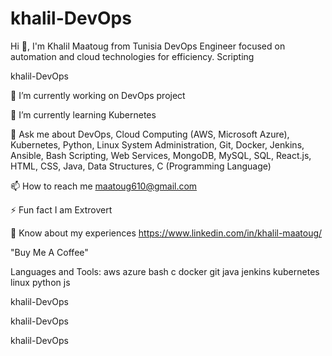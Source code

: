 # khalil-DevOps
Hi 👋, I'm Khalil Maatoug from Tunisia
DevOps Engineer focused on automation and cloud technologies for efficiency.
Scripting

 khalil-DevOps

🔭 I’m currently working on DevOps project

🌱 I’m currently learning Kubernetes

💬 Ask me about DevOps, Cloud Computing (AWS, Microsoft Azure), Kubernetes, Python, Linux System Administration, Git, Docker, Jenkins, Ansible, Bash Scripting, Web Services, MongoDB, MySQL, SQL, React.js, HTML, CSS, Java, Data Structures, C (Programming Language)

📫 How to reach me maatoug610@gmail.com

⚡ Fun fact I am Extrovert

📄 Know about my experiences https://www.linkedin.com/in/khalil-maatoug/



"Buy Me A Coffee"

Languages and Tools:
aws azure bash c docker git java jenkins kubernetes linux python js

khalil-DevOps

khalil-DevOps

khalil-DevOps
